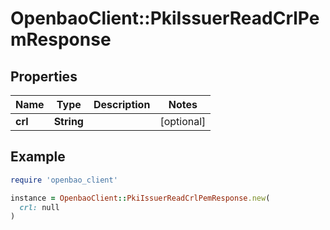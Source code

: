 # OpenbaoClient::PkiIssuerReadCrlPemResponse

## Properties

| Name | Type | Description | Notes |
| ---- | ---- | ----------- | ----- |
| **crl** | **String** |  | [optional] |

## Example

```ruby
require 'openbao_client'

instance = OpenbaoClient::PkiIssuerReadCrlPemResponse.new(
  crl: null
)
```

